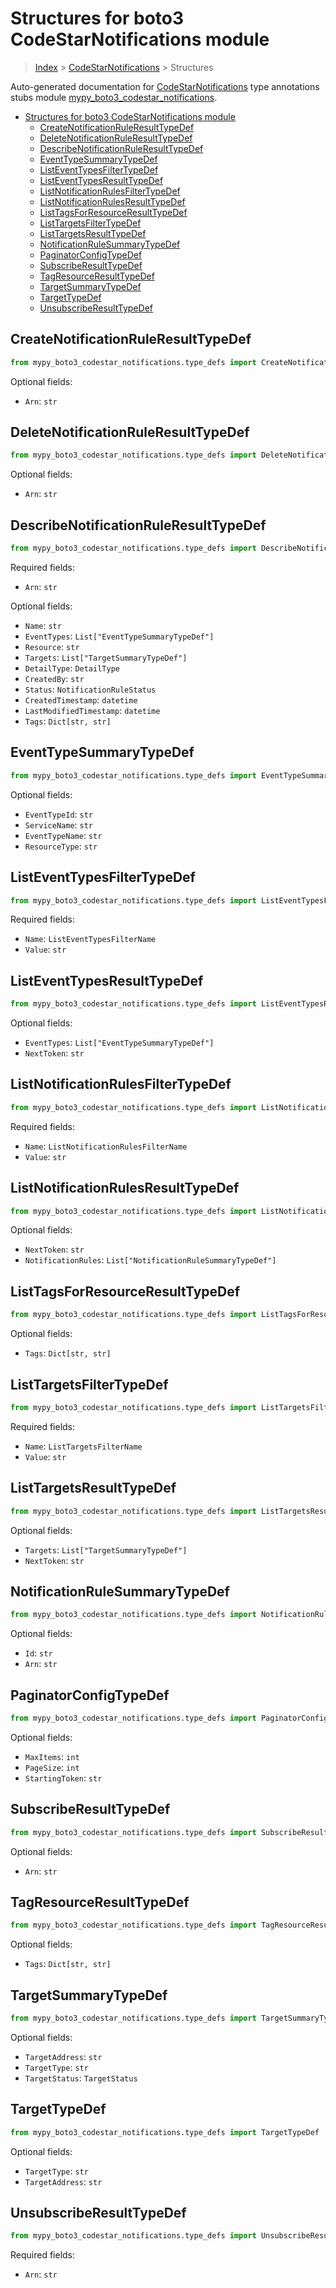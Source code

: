 # Structures for boto3 CodeStarNotifications module

> [Index](../README.md) > [CodeStarNotifications](./README.md) > Structures

Auto-generated documentation for [CodeStarNotifications](https://boto3.amazonaws.com/v1/documentation/api/latest/reference/services/codestar-notifications.html#CodeStarNotifications)
type annotations stubs module [mypy_boto3_codestar_notifications](https://pypi.org/project/mypy-boto3-codestar-notifications/).

- [Structures for boto3 CodeStarNotifications module](#structures-for-boto3-codestarnotifications-module)
  - [CreateNotificationRuleResultTypeDef](#createnotificationruleresulttypedef)
  - [DeleteNotificationRuleResultTypeDef](#deletenotificationruleresulttypedef)
  - [DescribeNotificationRuleResultTypeDef](#describenotificationruleresulttypedef)
  - [EventTypeSummaryTypeDef](#eventtypesummarytypedef)
  - [ListEventTypesFilterTypeDef](#listeventtypesfiltertypedef)
  - [ListEventTypesResultTypeDef](#listeventtypesresulttypedef)
  - [ListNotificationRulesFilterTypeDef](#listnotificationrulesfiltertypedef)
  - [ListNotificationRulesResultTypeDef](#listnotificationrulesresulttypedef)
  - [ListTagsForResourceResultTypeDef](#listtagsforresourceresulttypedef)
  - [ListTargetsFilterTypeDef](#listtargetsfiltertypedef)
  - [ListTargetsResultTypeDef](#listtargetsresulttypedef)
  - [NotificationRuleSummaryTypeDef](#notificationrulesummarytypedef)
  - [PaginatorConfigTypeDef](#paginatorconfigtypedef)
  - [SubscribeResultTypeDef](#subscriberesulttypedef)
  - [TagResourceResultTypeDef](#tagresourceresulttypedef)
  - [TargetSummaryTypeDef](#targetsummarytypedef)
  - [TargetTypeDef](#targettypedef)
  - [UnsubscribeResultTypeDef](#unsubscriberesulttypedef)

## CreateNotificationRuleResultTypeDef

```python
from mypy_boto3_codestar_notifications.type_defs import CreateNotificationRuleResultTypeDef
```




Optional fields:
- `Arn`: `str`


## DeleteNotificationRuleResultTypeDef

```python
from mypy_boto3_codestar_notifications.type_defs import DeleteNotificationRuleResultTypeDef
```




Optional fields:
- `Arn`: `str`


## DescribeNotificationRuleResultTypeDef

```python
from mypy_boto3_codestar_notifications.type_defs import DescribeNotificationRuleResultTypeDef
```


Required fields:
- `Arn`: `str`



Optional fields:
- `Name`: `str`
- `EventTypes`: `List["EventTypeSummaryTypeDef"]`
- `Resource`: `str`
- `Targets`: `List["TargetSummaryTypeDef"]`
- `DetailType`: `DetailType`
- `CreatedBy`: `str`
- `Status`: `NotificationRuleStatus`
- `CreatedTimestamp`: `datetime`
- `LastModifiedTimestamp`: `datetime`
- `Tags`: `Dict[str, str]`


## EventTypeSummaryTypeDef

```python
from mypy_boto3_codestar_notifications.type_defs import EventTypeSummaryTypeDef
```




Optional fields:
- `EventTypeId`: `str`
- `ServiceName`: `str`
- `EventTypeName`: `str`
- `ResourceType`: `str`


## ListEventTypesFilterTypeDef

```python
from mypy_boto3_codestar_notifications.type_defs import ListEventTypesFilterTypeDef
```


Required fields:
- `Name`: `ListEventTypesFilterName`
- `Value`: `str`




## ListEventTypesResultTypeDef

```python
from mypy_boto3_codestar_notifications.type_defs import ListEventTypesResultTypeDef
```




Optional fields:
- `EventTypes`: `List["EventTypeSummaryTypeDef"]`
- `NextToken`: `str`


## ListNotificationRulesFilterTypeDef

```python
from mypy_boto3_codestar_notifications.type_defs import ListNotificationRulesFilterTypeDef
```


Required fields:
- `Name`: `ListNotificationRulesFilterName`
- `Value`: `str`




## ListNotificationRulesResultTypeDef

```python
from mypy_boto3_codestar_notifications.type_defs import ListNotificationRulesResultTypeDef
```




Optional fields:
- `NextToken`: `str`
- `NotificationRules`: `List["NotificationRuleSummaryTypeDef"]`


## ListTagsForResourceResultTypeDef

```python
from mypy_boto3_codestar_notifications.type_defs import ListTagsForResourceResultTypeDef
```




Optional fields:
- `Tags`: `Dict[str, str]`


## ListTargetsFilterTypeDef

```python
from mypy_boto3_codestar_notifications.type_defs import ListTargetsFilterTypeDef
```


Required fields:
- `Name`: `ListTargetsFilterName`
- `Value`: `str`




## ListTargetsResultTypeDef

```python
from mypy_boto3_codestar_notifications.type_defs import ListTargetsResultTypeDef
```




Optional fields:
- `Targets`: `List["TargetSummaryTypeDef"]`
- `NextToken`: `str`


## NotificationRuleSummaryTypeDef

```python
from mypy_boto3_codestar_notifications.type_defs import NotificationRuleSummaryTypeDef
```




Optional fields:
- `Id`: `str`
- `Arn`: `str`


## PaginatorConfigTypeDef

```python
from mypy_boto3_codestar_notifications.type_defs import PaginatorConfigTypeDef
```




Optional fields:
- `MaxItems`: `int`
- `PageSize`: `int`
- `StartingToken`: `str`


## SubscribeResultTypeDef

```python
from mypy_boto3_codestar_notifications.type_defs import SubscribeResultTypeDef
```




Optional fields:
- `Arn`: `str`


## TagResourceResultTypeDef

```python
from mypy_boto3_codestar_notifications.type_defs import TagResourceResultTypeDef
```




Optional fields:
- `Tags`: `Dict[str, str]`


## TargetSummaryTypeDef

```python
from mypy_boto3_codestar_notifications.type_defs import TargetSummaryTypeDef
```




Optional fields:
- `TargetAddress`: `str`
- `TargetType`: `str`
- `TargetStatus`: `TargetStatus`


## TargetTypeDef

```python
from mypy_boto3_codestar_notifications.type_defs import TargetTypeDef
```




Optional fields:
- `TargetType`: `str`
- `TargetAddress`: `str`


## UnsubscribeResultTypeDef

```python
from mypy_boto3_codestar_notifications.type_defs import UnsubscribeResultTypeDef
```


Required fields:
- `Arn`: `str`



